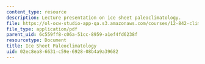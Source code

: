 ```yaml
---
content_type: resource
description: Lecture presentation on ice sheet paleoclimatology.
file: https://ol-ocw-studio-app-qa.s3.amazonaws.com/courses/12-842-climate-physics-and-chemistry-fall-2008/02ec8ea86631c59e692808b4a9a39682_part1_lec8.pdf
file_type: application/pdf
parent_uid: 6c559ff8-c06a-51cc-8959-a1ef4fd6238f
resourcetype: Document
title: Ice Sheet Paleoclimatology
uid: 02ec8ea8-6631-c59e-6928-08b4a9a39682
---
```

